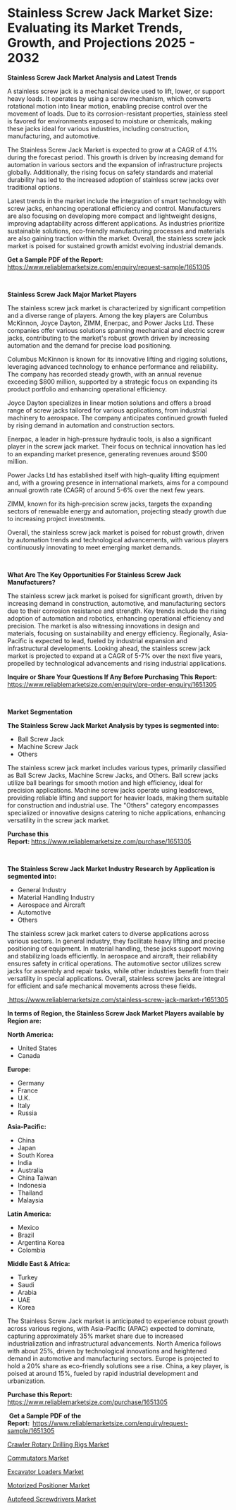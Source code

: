 <p><h1>Stainless Screw Jack Market Size: Evaluating its Market Trends, Growth, and Projections 2025 - 2032</h1></p><p><strong>Stainless Screw Jack Market Analysis and Latest Trends</strong></p>
<p><p>A stainless screw jack is a mechanical device used to lift, lower, or support heavy loads. It operates by using a screw mechanism, which converts rotational motion into linear motion, enabling precise control over the movement of loads. Due to its corrosion-resistant properties, stainless steel is favored for environments exposed to moisture or chemicals, making these jacks ideal for various industries, including construction, manufacturing, and automotive.</p><p>The Stainless Screw Jack Market is expected to grow at a CAGR of 4.1% during the forecast period. This growth is driven by increasing demand for automation in various sectors and the expansion of infrastructure projects globally. Additionally, the rising focus on safety standards and material durability has led to the increased adoption of stainless screw jacks over traditional options. </p><p>Latest trends in the market include the integration of smart technology with screw jacks, enhancing operational efficiency and control. Manufacturers are also focusing on developing more compact and lightweight designs, improving adaptability across different applications. As industries prioritize sustainable solutions, eco-friendly manufacturing processes and materials are also gaining traction within the market. Overall, the stainless screw jack market is poised for sustained growth amidst evolving industrial demands.</p></p>
<p><strong>Get a Sample PDF of the Report:&nbsp;</strong> <a href="https://www.reliablemarketsize.com/enquiry/request-sample/1651305?utm_campaign=2932&utm_medium=2&utm_source=Github&utm_content=ia&utm_term=23032025&utm_id=stainless-screw-jack">https://www.reliablemarketsize.com/enquiry/request-sample/1651305</a></p>
<p>&nbsp;</p>
<p><strong>Stainless Screw Jack Major Market Players</strong></p>
<p><p>The stainless screw jack market is characterized by significant competition and a diverse range of players. Among the key players are Columbus McKinnon, Joyce Dayton, ZIMM, Enerpac, and Power Jacks Ltd. These companies offer various solutions spanning mechanical and electric screw jacks, contributing to the market's robust growth driven by increasing automation and the demand for precise load positioning.</p><p>Columbus McKinnon is known for its innovative lifting and rigging solutions, leveraging advanced technology to enhance performance and reliability. The company has recorded steady growth, with an annual revenue exceeding $800 million, supported by a strategic focus on expanding its product portfolio and enhancing operational efficiency.</p><p>Joyce Dayton specializes in linear motion solutions and offers a broad range of screw jacks tailored for various applications, from industrial machinery to aerospace. The company anticipates continued growth fueled by rising demand in automation and construction sectors.</p><p>Enerpac, a leader in high-pressure hydraulic tools, is also a significant player in the screw jack market. Their focus on technical innovation has led to an expanding market presence, generating revenues around $500 million.</p><p>Power Jacks Ltd has established itself with high-quality lifting equipment and, with a growing presence in international markets, aims for a compound annual growth rate (CAGR) of around 5-6% over the next few years.</p><p>ZIMM, known for its high-precision screw jacks, targets the expanding sectors of renewable energy and automation, projecting steady growth due to increasing project investments.</p><p>Overall, the stainless screw jack market is poised for robust growth, driven by automation trends and technological advancements, with various players continuously innovating to meet emerging market demands.</p></p>
<p>&nbsp;</p>
<p><strong>What Are The Key Opportunities For Stainless Screw Jack Manufacturers?</strong></p>
<p><p>The stainless screw jack market is poised for significant growth, driven by increasing demand in construction, automotive, and manufacturing sectors due to their corrosion resistance and strength. Key trends include the rising adoption of automation and robotics, enhancing operational efficiency and precision. The market is also witnessing innovations in design and materials, focusing on sustainability and energy efficiency. Regionally, Asia-Pacific is expected to lead, fueled by industrial expansion and infrastructural developments. Looking ahead, the stainless screw jack market is projected to expand at a CAGR of 5-7% over the next five years, propelled by technological advancements and rising industrial applications.</p></p>
<p><strong>Inquire or Share Your Questions If Any Before Purchasing This Report:</strong> <a href="https://www.reliablemarketsize.com/enquiry/pre-order-enquiry/1651305?utm_campaign=2932&utm_medium=2&utm_source=Github&utm_content=ia&utm_term=23032025&utm_id=stainless-screw-jack">https://www.reliablemarketsize.com/enquiry/pre-order-enquiry/1651305</a></p>
<p>&nbsp;</p>
<p><strong>Market Segmentation</strong></p>
<p><strong>The Stainless Screw Jack Market Analysis by types is segmented into:</strong></p>
<p><ul><li>Ball Screw Jack</li><li>Machine Screw Jack</li><li>Others</li></ul></p>
<p><p>The stainless screw jack market includes various types, primarily classified as Ball Screw Jacks, Machine Screw Jacks, and Others. Ball screw jacks utilize ball bearings for smooth motion and high efficiency, ideal for precision applications. Machine screw jacks operate using leadscrews, providing reliable lifting and support for heavier loads, making them suitable for construction and industrial use. The "Others" category encompasses specialized or innovative designs catering to niche applications, enhancing versatility in the screw jack market.</p></p>
<p><strong>Purchase this Report:&nbsp;</strong><a href="https://www.reliablemarketsize.com/purchase/1651305?utm_campaign=2932&utm_medium=2&utm_source=Github&utm_content=ia&utm_term=23032025&utm_id=stainless-screw-jack">https://www.reliablemarketsize.com/purchase/1651305</a></p>
<p>&nbsp;</p>
<p><strong>The Stainless Screw Jack Market Industry Research by Application is segmented into:</strong></p>
<p><ul><li>General Industry</li><li>Material Handling Industry</li><li>Aerospace and Aircraft</li><li>Automotive</li><li>Others</li></ul></p>
<p><p>The stainless screw jack market caters to diverse applications across various sectors. In general industry, they facilitate heavy lifting and precise positioning of equipment. In material handling, these jacks support moving and stabilizing loads efficiently. In aerospace and aircraft, their reliability ensures safety in critical operations. The automotive sector utilizes screw jacks for assembly and repair tasks, while other industries benefit from their versatility in special applications. Overall, stainless screw jacks are integral for efficient and safe mechanical movements across these fields.</p></p>
<p><a href="https://www.reliablemarketsize.com/stainless-screw-jack-market-r1651305?utm_campaign=2932&utm_medium=2&utm_source=Github&utm_content=ia&utm_term=23032025&utm_id=stainless-screw-jack">&nbsp;https://www.reliablemarketsize.com/stainless-screw-jack-market-r1651305</a></p>
<p><strong>In terms of Region, the Stainless Screw Jack Market Players available by Region are:</strong></p>
<p>
    <p> <strong> North America: </strong>
        <ul>
            <li>United States</li>
            <li>Canada</li>
        </ul>
        </p> 
    <p> <strong> Europe: </strong>
        <ul>
            <li>Germany</li>
            <li>France</li>
            <li>U.K.</li>
            <li>Italy</li>
            <li>Russia</li>
        </ul>
        </p> 
    <p> <strong> Asia-Pacific: </strong>
        <ul>
            <li>China</li>
            <li>Japan</li>
            <li>South Korea</li>
            <li>India</li>
            <li>Australia</li>
            <li>China Taiwan</li>
            <li>Indonesia</li>
            <li>Thailand</li>
            <li>Malaysia</li>
        </ul>
        </p> 
    <p> <strong> Latin America: </strong>
        <ul>
            <li>Mexico</li>
            <li>Brazil</li>
            <li>Argentina Korea</li>
            <li>Colombia</li>
        </ul>
        </p> 
    <p> <strong> Middle East & Africa: </strong>
        <ul>
            <li>Turkey</li>
            <li>Saudi</li>
            <li>Arabia</li>
            <li>UAE</li>
            <li>Korea</li>
        </ul>
    </p>
    </p>
<p><p>The Stainless Screw Jack market is anticipated to experience robust growth across various regions, with Asia-Pacific (APAC) expected to dominate, capturing approximately 35% market share due to increased industrialization and infrastructural advancements. North America follows with about 25%, driven by technological innovations and heightened demand in automotive and manufacturing sectors. Europe is projected to hold a 20% share as eco-friendly solutions see a rise. China, a key player, is poised at around 15%, fueled by rapid industrial development and urbanization.</p></p>
<p><strong>Purchase this Report: </strong><a href="https://www.reliablemarketsize.com/purchase/1651305?utm_campaign=2932&utm_medium=2&utm_source=Github&utm_content=ia&utm_term=23032025&utm_id=stainless-screw-jack">https://www.reliablemarketsize.com/purchase/1651305</a></p>
<p>&nbsp;<strong>Get a Sample PDF of the Report:&nbsp;&nbsp;</strong><a href="https://www.reliablemarketsize.com/enquiry/request-sample/1651305?utm_campaign=2932&utm_medium=2&utm_source=Github&utm_content=ia&utm_term=23032025&utm_id=stainless-screw-jack">https://www.reliablemarketsize.com/enquiry/request-sample/1651305</a></p>
<p><strong></strong></p>
<p><p><a href="https://github.com/amoakuolaopa/Market-Research-Report-List-1/blob/main/crawler-rotary-drilling-rigs-market.md?utm_campaign=2932&utm_medium=2&utm_source=Github&utm_content=ia&utm_term=23032025&utm_id=stainless-screw-jack">Crawler Rotary Drilling Rigs Market</a></p><p><a href="https://www.linkedin.com/pulse/marketsize2025-2032withcagrof58factorsinfluencinggrowt-sur6f?utm_campaign=2932&utm_medium=2&utm_source=Github&utm_content=ia&utm_term=23032025&utm_id=stainless-screw-jack">Commutators Market</a></p><p><a href="https://www.linkedin.com/pulse/excavator-loaders-market-dynamics-99-cagr-growth-key-drivers-hzuof?utm_campaign=2932&utm_medium=2&utm_source=Github&utm_content=ia&utm_term=23032025&utm_id=stainless-screw-jack">Excavator Loaders Market</a></p><p><a href="https://www.linkedin.com/pulse/growth-revenue-projections-motorized-positioner-market-2hzyf?utm_campaign=2932&utm_medium=2&utm_source=Github&utm_content=ia&utm_term=23032025&utm_id=stainless-screw-jack">Motorized Positioner Market</a></p><p><a href="https://www.linkedin.com/pulse/autofeed-screwdrivers-market-overview-regional-outlook-ojkxc?utm_campaign=2932&utm_medium=2&utm_source=Github&utm_content=ia&utm_term=23032025&utm_id=stainless-screw-jack">Autofeed Screwdrivers Market</a></p></p>